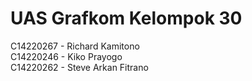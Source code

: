 # UAS Grafkom Kelompok 30

C14220267 - Richard Kamitono  
C14220246 - Kiko Prayogo  
C14220262 - Steve Arkan Fitrano
